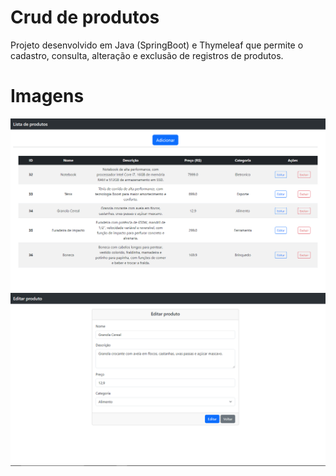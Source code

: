 # Crud de produtos

Projeto desenvolvido em Java (SpringBoot) e Thymeleaf que permite o cadastro, consulta, alteração e exclusão de registros de produtos.

# Imagens

![](https://github.com/Paulo-Henrique-Silva/crud-produtos/blob/master/imagens/lista.png)
![](https://github.com/Paulo-Henrique-Silva/crud-produtos/blob/master/imagens/adicionar.png)

